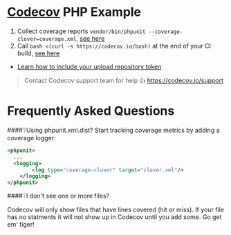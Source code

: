 [Codecov][1] PHP Example
========================

1. Collect coverage reports `vendor/bin/phpunit --coverage-clover=coverage.xml`, [see here][2]
2. Call `bash <(curl -s https://codecov.io/bash)` at the end of your CI build, [see here][3]
  - [Learn how to include your upload repository token][4]

> Contact Codecov support team for help :thumbsup: https://codecov.io/support

# Frequently Asked Questions

####❔Using phpunit.xml.dist?
Start tracking coverage metrics by adding a coverage logger:

```xml
<phpunit>
  ...
  <logging>
        <log type="coverage-clover" target="clover.xml"/>
    </logging>
</phpunit>
```

####❔I don't see one or more files?

Codecov will only show files that have lines covered (hit or miss). If your file has no statments it will not show up in Codecov until you add some. Go get em' tiger!


[1]: https://codecov.io/
[2]: https://github.com/codecov/example-php/blob/master/.travis.yml#L15
[3]: https://github.com/codecov/example-php/blob/master/.travis.yml#L18
[4]: http://docs.codecov.io/docs/about-the-codecov-bash-uploader#section-upload-token
